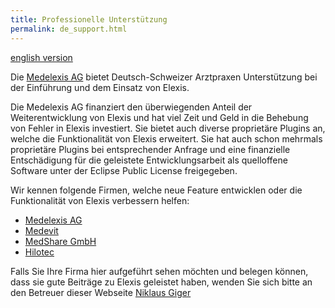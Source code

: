```yaml
---
title: Professionelle Unterstützung
permalink: de_support.html
---
```


[english version](en_support.html)

Die [Medelexis AG](http://www.medelexis.ch) bietet Deutsch-Schweizer Arztpraxen
Unterstützung bei der Einführung und dem Einsatz von Elexis.

Die Medelexis AG finanziert den überwiegenden Anteil der Weiterentwicklung von Elexis
und hat viel Zeit und Geld in die Behebung von Fehler in Elexis investiert.
Sie bietet auch diverse proprietäre Plugins an, welche die Funktionalität von Elexis 
erweitert. Sie hat auch schon mehrmals proprietäre Plugins bei entsprechender Anfrage
und eine finanzielle Entschädigung für die geleistete Entwicklungsarbeit als
quelloffene Software unter der Eclipse Public License freigegeben.

Wir kennen folgende Firmen, welche neue Feature entwicklen oder die Funktionalität
von Elexis verbessern helfen:
* [Medelexis AG](http://www.medelexis.ch)
* [Medevit](http://www.medevit.at)
* [MedShare GmbH](http://www.medshare.ch)
* [Hilotec](http://www.hilotec.com)

Falls Sie Ihre Firma hier aufgeführt sehen möchten und belegen können,
dass sie gute Beiträge zu Elexis geleistet haben, wenden Sie sich bitte
an den Betreuer dieser Webseite [Niklaus Giger](mailto:niklaus.giger@member.fsf.org)


